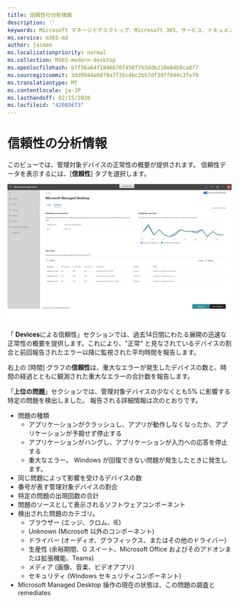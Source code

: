 ```yaml
---
title: 信頼性の分析情報
description: ''
keywords: Microsoft マネージドデスクトップ、Microsoft 365、サービス、ドキュメント
ms.service: m365-md
author: jaimeo
ms.localizationpriority: normal
ms.collection: M365-modern-desktop
ms.openlocfilehash: b7f56a64f1846676f458f7b3ddb210e84b9ca8f7
ms.sourcegitcommit: 3dd9944a6070a7f35c4bc2b57df397f844c3fe79
ms.translationtype: MT
ms.contentlocale: ja-JP
ms.lasthandoff: 02/15/2020
ms.locfileid: "42085673"
---
```

# <a name="reliability-insights"></a>信頼性の分析情報

このビューでは、管理対象デバイスの正常性の概要が提供されます。 信頼性データを表示するには、[**信頼性**] タブを選択します。


![[信頼性] ウィンドウ: デバイス間の信頼性を左上に、時間の経過による信頼性を右上に、トップの問題の表を下にします。 ヘルプとフィードバックのボタンが右下に表示されます。](../../media/insights_reliability.png)

「 **Devices**による信頼性」セクションでは、過去14日間にわたる展開の迅速な正常性の概要を提供します。これにより、"正常" と見なされているデバイスの割合と前回報告されたエラー以降に監視された平均時間を報告します。 

 
右上の [時間] グラフの**信頼性**は、重大なエラーが発生したデバイスの数と、時間の経過とともに観測された重大なエラーの合計数を報告します。

「**上位の問題**」セクションでは、管理対象デバイスの少なくとも5% に影響する特定の問題を検出しました。 報告される詳細情報は次のとおりです。

- 問題の種類
    - アプリケーションがクラッシュし、アプリが動作しなくなったか、アプリケーションが予期せず停止する
    - アプリケーションがハングし、アプリケーションが入力への応答を停止する
    - 重大なエラー。 Windows が回復できない問題が発生したときに発生します。
- 同じ問題によって影響を受けるデバイスの数
- 番号が表す管理対象デバイスの割合
- 特定の問題の出現回数の合計
- 問題のソースとして表示されるソフトウェアコンポーネント
- 検出された問題のカテゴリ。
    - ブラウザー (エッジ、クロム、IE)
    - Unknown (Microsoft 以外のコンポーネント)
    - ドライバー (オーディオ、グラフィックス、またはその他のドライバー)
    - 生産性 (余裕期間、G スイート、Microsoft Office およびそのアドオンまたは拡張機能、Teams)
    - メディア (画像、音楽、ビデオアプリ)
    - セキュリティ (Windows セキュリティコンポーネント)
- Microsoft Managed Desktop 操作の現在の状態は、この問題の調査と remediates

